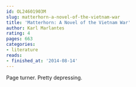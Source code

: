 ```yaml
---
id: OL24601903M
slug: matterhorn-a-novel-of-the-vietnam-war
title: 'Matterhorn: A Novel of the Vietnam War'
author: Karl Marlantes
rating: 4
pages: 663
categories:
- literature
reads:
- finished_at: '2014-08-14'
---
```

Page turner. Pretty depressing.
